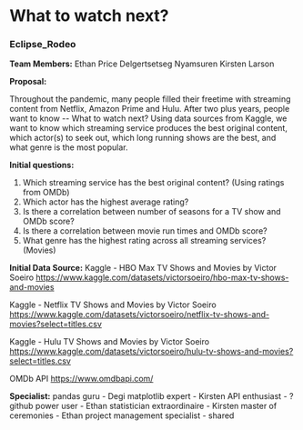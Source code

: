 # What to watch next?
### Eclipse_Rodeo
**Team Members:**
  Ethan Price
  Delgertsetseg Nyamsuren
  Kirsten Larson

**Proposal:**

  Throughout the pandemic, many people filled their freetime with streaming content from Netflix, Amazon Prime and Hulu. After two plus years, people want to know -- What to watch next? Using data sources from Kaggle, we want to know which streaming service produces the best original content, which actor(s) to seek out, which long running shows are the best, and what genre is the most popular.

**Initial questions:**
1. Which streaming service has the best original content? (Using ratings from OMDb)
2. Which actor has the highest average rating?
3. Is there a correlation between number of seasons for a TV show and OMDb score?
4. Is there a correlation between movie run times and OMDb score?
5. What genre has the highest rating across all streaming services? (Movies)

**Initial Data Source:**
  Kaggle - HBO Max TV Shows and Movies by Victor Soeiro
  https://www.kaggle.com/datasets/victorsoeiro/hbo-max-tv-shows-and-movies

  Kaggle - Netflix TV Shows and Movies by Victor Soeiro
  https://www.kaggle.com/datasets/victorsoeiro/netflix-tv-shows-and-movies?select=titles.csv

  Kaggle - Hulu TV Shows and Movies by Victor Soeiro
  https://www.kaggle.com/datasets/victorsoeiro/hulu-tv-shows-and-movies?select=titles.csv

  OMDb API
  https://www.omdbapi.com/

**Specialist:**
  pandas guru - Degi
  matplotlib  expert - Kirsten
  API enthusiast - ?
  github power user - Ethan
  statistician extraordinaire - Kirsten
  master of ceremonies - Ethan
  project management specialist - shared